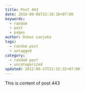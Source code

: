 ```yaml
---
title: Post 443
date: 2016-09-08T22:18:16+07:00
keywords:
  - random
  - post
  - pages
author: Dimas Lanjaka
tags:
  - random post
  - untagged
category:
  - random post
  - uncategorized
updated: 2012-08-27T21:15:32+07:00
---
```

This is content of post 443